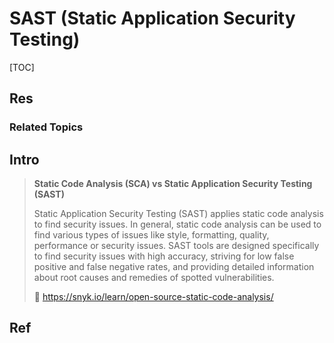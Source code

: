 # SAST (Static Application Security Testing)

[TOC]



## Res
### Related Topics



## Intro
> **Static Code Analysis (SCA) vs Static Application Security Testing (SAST)**
> 
> Static Application Security Testing (SAST) applies static code analysis to find security issues. In general, static code analysis can be used to find various types of issues like style, formatting, quality, performance or security issues. SAST tools are designed specifically to find security issues with high accuracy, striving for low false positive and false negative rates, and providing detailed information about root causes and remedies of spotted vulnerabilities.
> 
> 🔗 https://snyk.io/learn/open-source-static-code-analysis/



## Ref

